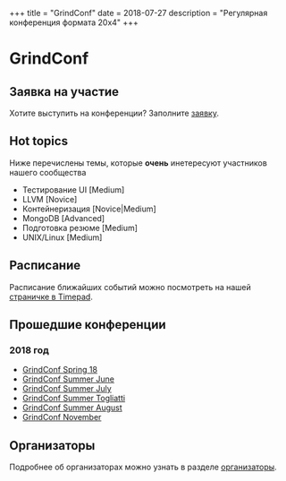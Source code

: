 +++
title = "GrindConf"
date = 2018-07-27
description = "Регулярная конференция формата 20х4"
+++

# GrindConf

## Заявка на участие

Хотите выступить на конференции? Заполните [заявку](https://goo.gl/forms/CNa9Fwk2v078AYih2).

## Hot topics

Ниже перечислены темы, которые **очень** инетересуют участников нашего сообщества

- Тестирование UI [Medium]
- LLVM [Novice]
- Контейнеризация [Novice|Medium]
- MongoDB [Advanced]
- Подготовка резюме [Medium]
- UNIX/Linux [Medium]

## Расписание

Расписание ближайших событий можно посмотреть на нашей [страничке в Timepad](https://samara-it-community.timepad.ru/).

## Прошедшие конференции

### 2018 год

- [GrindConf Spring 18](https://samara-it-community.timepad.ru/event/706307/)
- [GrindConf Summer June](https://samara-it-community.timepad.ru/event/736565/)
- [GrindConf Summer July](https://vk.com/event168174576)
- [GrindConf Summer Togliatti](https://vk.com/event167740154)
- [GrindConf Summer August](https://vk.com/event169250053)
- [GrindConf November](https://vk.com/event172461220)

## Организаторы

Подробнее об организаторах можно узнать в разделе [организаторы](/people/orgs/#grind_conf).
